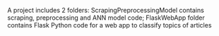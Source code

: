 A project includes 2 folders: ScrapingPreprocessingModel contains scraping, preprocessing and ANN model code; FlaskWebApp folder contains Flask Python code for a web app to classify topics of articles
